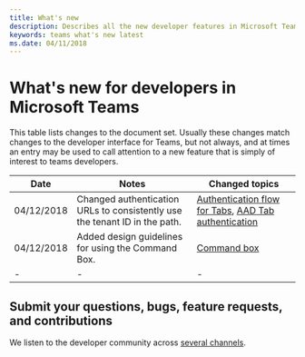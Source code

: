 ```yaml
---
title: What's new
description: Describes all the new developer features in Microsoft Teams
keywords: teams what's new latest
ms.date: 04/11/2018
---
```

# What's new for developers in Microsoft Teams
This table lists changes to the document set. Usually these changes match changes to the developer interface for Teams, but not always, and at times an entry may be used to call attention to a new feature that is simply of interest to teams developers.

| **Date** | **Notes** | **Changed topics** |
| - | - | - |
| 04/12/2018 | Changed authentication URLs to consistently use the tenant ID in the path. | [Authentication flow for Tabs](~/concepts/authentication/auth-flow-tab), [AAD Tab authentication](~/concepts/authentication/auth-tab-AAD)|
| 04/12/2018 | Added design guidelines for using the Command Box.  |[Command box](~/resources/design/framework/command-box)|
|-|-|-|

## Submit your questions, bugs, feature requests, and contributions

We listen to the developer community across [several channels](~/feedback).